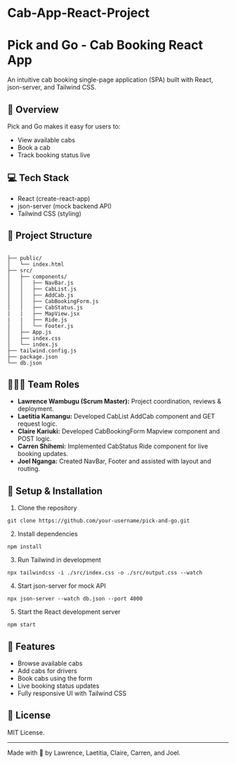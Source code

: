 # Cab-App-React-Project
# Pick and Go - Cab Booking React App

An intuitive cab booking single-page application (SPA) built with React, json-server, and Tailwind CSS.

## 🚕 Overview
Pick and Go makes it easy for users to:
- View available cabs
- Book a cab
- Track booking status live

## 💻 Tech Stack
- React (create-react-app)
- json-server (mock backend API)
- Tailwind CSS (styling)

## 📂 Project Structure
```

├── public/
│   └── index.html
├── src/
│   ├── components/
│   │   ├── NavBar.js
│   │   ├── CabList.js
│   │   ├── AddCab.js
│   │   ├── CabBookingForm.js
│   │   ├── CabStatus.js
|   |   ├── MapView.jsx
|   |   ├── Ride.js
│   │   └── Footer.js
│   ├── App.js
│   ├── index.css
│   └── index.js
├── tailwind.config.js
├── package.json
└── db.json
```

## 🧑‍🤝‍🧑 Team Roles
- **Lawrence Wambugu (Scrum Master):** Project coordination, reviews & deployment.
- **Laetitia Kamangu:** Developed CabList AddCab component and GET request logic.
- **Claire Kariuki:** Developed CabBookingForm Mapview component and POST logic.
- **Carren Shihemi:** Implemented CabStatus Ride component for live booking updates.
- **Joel Nganga:** Created NavBar, Footer and assisted with layout and routing.

## 🧪 Setup & Installation
1. Clone the repository
```
git clone https://github.com/your-username/pick-and-go.git
```
2. Install dependencies
```
npm install
```
3. Run Tailwind in development
```
npx tailwindcss -i ./src/index.css -o ./src/output.css --watch
```
4. Start json-server for mock API
```
npx json-server --watch db.json --port 4000
```
5. Start the React development server
```
npm start
```

## 🎯 Features
- Browse available cabs
- Add cabs for drivers
- Book cabs using the form
- Live booking status updates
- Fully responsive UI with Tailwind CSS

## 📝 License
MIT License.

---
Made with 💙 by Lawrence, Laetitia, Claire, Carren, and Joel.

